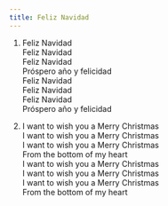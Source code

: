 ```yaml
---
title: Feliz Navidad
---
```

1. Feliz Navidad  
Feliz Navidad  
Feliz Navidad  
Próspero año y felicidad  
Feliz Navidad  
Feliz Navidad  
Feliz Navidad  
Próspero año y felicidad

2. I want to wish you a Merry Christmas  
I want to wish you a Merry Christmas  
I want to wish you a Merry Christmas  
From the bottom of my heart  
I want to wish you a Merry Christmas  
I want to wish you a Merry Christmas  
I want to wish you a Merry Christmas  
From the bottom of my heart
